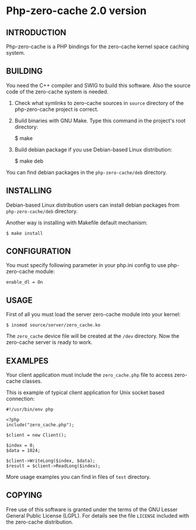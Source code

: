 Php-zero-cache 2.0 version
==========================

INTRODUCTION
------------

Php-zero-cache is a PHP bindings for the zero-cache kernel space caching system.

BUILDING
--------

You need the C++ compiler and SWIG to build this software.
Also the source code of the zero-cache system is needed.

1. Check what symlinks to zero-cache sources in `source` directory of the php-zero-cache project is
   correct.<br/>

2. Build binaries with GNU Make. Type this command in the project's root directory:

    $ make

4. Build debian package if you use Debian-based Linux distribution:

    $ make deb

You can find debian packages in the `php-zero-cache/deb` directory.

INSTALLING
----------

Debian-based Linux distribution users can install debian packages from
`php-zero-cache/deb` directory.

Another way is installing with Makefile default mechanism:

    $ make install

CONFIGURATION
-------------

You must specify following parameter in your php.ini config to use php-zero-cache module:

    enable_dl = On

USAGE
-----

First of all you must load the server zero-cache module into your kernel:

    $ insmod source/server/zero_cache.ko

The `zero_cache` device file will be created at the `/dev` directory. Now the
zero-cache server is ready to work.

EXAMLPES
--------

Your client application must include the `zero_cache.php` file to access
zero-cache classes.

This is example of typical client application for Unix socket based connection:

    #!/usr/bin/env php

    <?php
    include("zero_cache.php");

    $client = new Client();

    $index = 0;
    $data = 1024;

    $client->WriteLong($index, $data);
    $result = $client->ReadLong($index);

More usage examples you can find in files of `test` directory.

COPYING
-------

Free use of this software is granted under the terms of the GNU Lesser General
Public License (LGPL). For details see the file `LICENSE` included with the zero-cache distribution.
